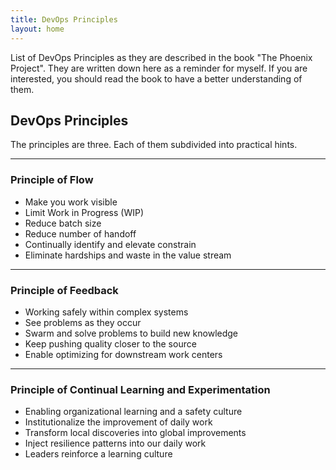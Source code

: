 ```yaml
---
title: DevOps Principles
layout: home
---
```


List of DevOps Principles as they are described in the book "The Phoenix Project".
They are written down here as a reminder for myself.
If you are interested, you should read the book to have a better understanding of them.

## DevOps Principles

The principles are three. 
Each of them subdivided into practical hints.

***
### Principle of Flow

- Make you work visible
- Limit Work in Progress (WIP)
- Reduce batch size
- Reduce number of handoff
- Continually identify and elevate constrain
- Eliminate hardships and waste in the value stream

***
### Principle of Feedback

- Working safely within complex systems
- See problems as they occur
- Swarm and solve problems to build new knowledge
- Keep pushing quality closer to the source
- Enable optimizing for downstream work centers

***
### Principle of Continual Learning and Experimentation

- Enabling organizational learning and a safety culture
- Institutionalize the improvement of daily work
- Transform local discoveries into global improvements
- Inject resilience patterns into our daily work
- Leaders reinforce a learning culture

